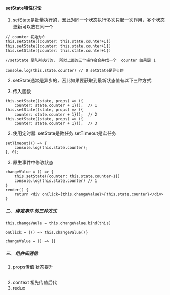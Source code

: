 #### setState特性讨论

1. setState是批量执行的，因此对同一个状态执行多次只起一次作用，多个状态更新可以放在同一个
   
```
// counter 初始为0
this.setState({counter: this.state.counter+1})
this.setState({counter: this.state.counter+1})
this.setState({counter: this.state.counter+1})

//setState 是队列执行的， 所以上面的三个操作会合并成一个  counter 结果是 1

console.log(this.state.counter) // 0 setState是异步的
```

2. setState通常是异步的，因此如果要获取到最新状态值有以下三种方式

1. 传入函数

```
this.setState((state, props) => ({ 
    counter: state.counter + 1}));  // 1 
this.setState((state, props) => ({ 
    counter: state.counter + 1}));  // 2 
this.setState((state, props) => ({ 
    counter: state.counter + 1}));  // 3
```

2. 使用定时器: setState是微任务  setTimeout是宏任务
   
```
setTimeout(() => { 
    console.log(this.state.counter); 
}, 0);
```

3. 原生事件中修改状态
   
```
changeValue = () => {
    this.setState({counter: this.state.counter+1})
    console.log(this.state.counter) // 1
}
render() {
    return <div onClick={this.changeValue}>{this.state.counter}</div>
}
```

##### 二、 绑定事件 的三种方式


```
this.changeVaule = this.changeValue.bind(this)

onClick = {() => this.changeValue()}

changeValue = () => {}
```

##### 三、 组件间通信

1. props传值 状态提升
```
```
2. context 祖先传值后代
3. redux 